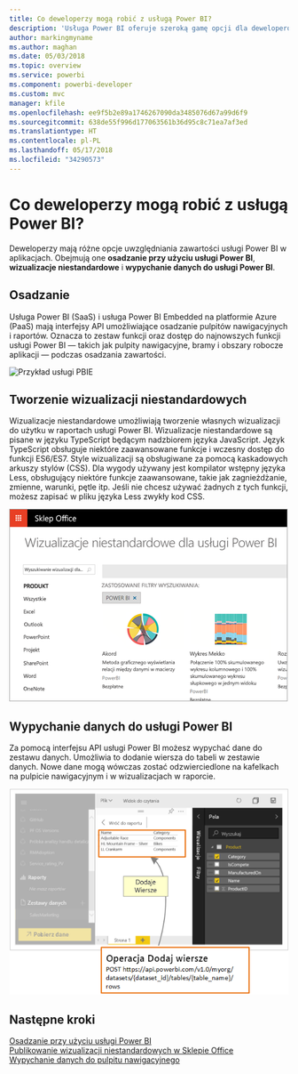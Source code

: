 ```yaml
---
title: Co deweloperzy mogą robić z usługą Power BI?
description: 'Usługa Power BI oferuje szeroką gamę opcji dla deweloperów. Obejmuje to różne możliwości: od osadzania po wizualizacje niestandardowe i przesyłanie strumieniowe zestawów danych.'
author: markingmyname
ms.author: maghan
ms.date: 05/03/2018
ms.topic: overview
ms.service: powerbi
ms.component: powerbi-developer
ms.custom: mvc
manager: kfile
ms.openlocfilehash: ee9f5b2e89a1746267090da3485076d67a99d6f9
ms.sourcegitcommit: 638de55f996d177063561b36d95c8c71ea7af3ed
ms.translationtype: HT
ms.contentlocale: pl-PL
ms.lasthandoff: 05/17/2018
ms.locfileid: "34290573"
---
```

# <a name="what-can-developers-do-with-power-bi"></a>Co deweloperzy mogą robić z usługą Power BI?

Deweloperzy mają różne opcje uwzględniania zawartości usługi Power BI w aplikacjach. Obejmują one **osadzanie przy użyciu usługi Power BI**, **wizualizacje niestandardowe** i **wypychanie danych do usługi Power BI**.

## <a name="embedding"></a>Osadzanie
Usługa Power BI (SaaS) i usługa Power BI Embedded na platformie Azure (PaaS) mają interfejsy API umożliwiające osadzanie pulpitów nawigacyjnych i raportów. Oznacza to zestaw funkcji oraz dostęp do najnowszych funkcji usługi Power BI — takich jak pulpity nawigacyjne, bramy i obszary robocze aplikacji — podczas osadzania zawartości.

![Przykład usługi PBIE](media/what-can-you-do/what-can-you-do-01.png)

## <a name="develop-custom-visuals"></a>Tworzenie wizualizacji niestandardowych
Wizualizacje niestandardowe umożliwiają tworzenie własnych wizualizacji do użytku w raportach usługi Power BI. Wizualizacje niestandardowe są pisane w języku TypeScript będącym nadzbiorem języka JavaScript. Język TypeScript obsługuje niektóre zaawansowane funkcje i wczesny dostęp do funkcji ES6/ES7. Style wizualizacji są obsługiwane za pomocą kaskadowych arkuszy stylów (CSS). Dla wygody używany jest kompilator wstępny języka Less, obsługujący niektóre funkcje zaawansowane, takie jak zagnieżdżanie, zmienne, warunki, pętle itp. Jeśli nie chcesz używać żadnych z tych funkcji, możesz zapisać w pliku języka Less zwykły kod CSS.

![Przykład wizualizacji niestandardowej](media/what-can-you-do/powerbi-custom-visual-store.png)

## <a name="push-data-into-power-bi"></a>Wypychanie danych do usługi Power BI
Za pomocą interfejsu API usługi Power BI możesz wypychać dane do zestawu danych. Umożliwia to dodanie wiersza do tabeli w zestawie danych. Nowe dane mogą wówczas zostać odzwierciedlone na kafelkach na pulpicie nawigacyjnym i w wizualizacjach w raporcie.

![Przykład wypychania danych](media/what-can-you-do/powerbi-push-data.png)

## <a name="next-steps"></a>Następne kroki
[Osadzanie przy użyciu usługi Power BI](embedding.md)  
[Publikowanie wizualizacji niestandardowych w Sklepie Office](office-store.md)  
[Wypychanie danych do pulpitu nawigacyjnego](walkthrough-push-data.md)
